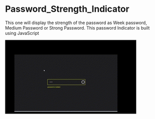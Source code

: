 # Password_Strength_Indicator
 This one will display the strength of the password as Week password, Medium Password or Strong Password. This password Indicator is built using JavaScript


 <img src="https://github.com/AshanIndrajith/Password_Strength_Indicator/blob/main/password.gif" >

